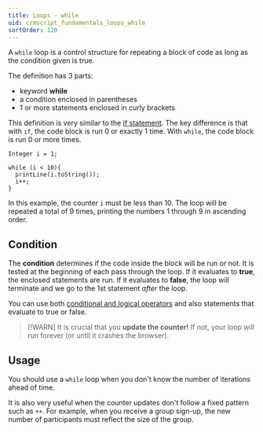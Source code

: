 ```yaml
---
title: Loops - while
uid: crmscript_fundamentals_loops_while
sortOrder: 120
---
```


A `while` loop is a control structure for repeating a block of code as long as the condition given is true.

The definition has 3 parts:

* keyword **while**
* a condition enclosed in parentheses
* 1 or more statements enclosed in curly brackets

This definition is very similar to the [if statement](./conditions.md). The key difference is that with `if`, the code block is run 0 or exactly 1 time. With `while`, the code block is run 0 or more times.

```crmscript!
Integer i = 1;

while (i < 10){
  printLine(i.toString());
  i++;
}
```

In this example, the counter `i` must be less than 10. The loop will be repeated a total of 9 times, printing the numbers 1 through 9 in ascending order.

## Condition

The **condition** determines if the code inside the block will be run or not. It is tested at the beginning of each pass through the loop. If it evaluates to **true**, the enclosed statements are run. If it evaluates to **false**, the loop will terminate and we go to the 1st statement *after* the loop.

You can use both [conditional and logical operators](./operators.md) and also statements that evaluate to true or false.

> [!WARN]
> It is crucial that you **update the counter!** If not, your loop will run forever (or until it crashes the browser).

## Usage

You should use a `while` loop when you don't know the number of iterations ahead of time.

It is also very useful when the counter updates don't follow a fixed pattern such as `++`. For example, when you receive a group sign-up, the new number of participants must reflect the size of the group.
